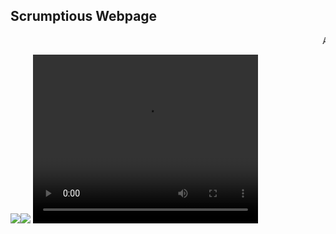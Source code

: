## Scrumptious Webpage 

<html>
    <head>
    <p><marquee>A website created by me, check out&nbsp;<a href="https://github.com/pronoymukherjeewritescode/hello-github">my other website</a></marquee></p>
</head>
<body>
            <img src="https://i.pinimg.com/originals/ee/82/11/ee8211ae85f8f741a280fe323fe26b56.gif"><img src="https://carbonmade-media.accelerator.net/27603748;original.gif">
<video controls src="https://ia800401.us.archive.org/30/items/SleepAway.mp3_63/SleepAway.mp3"
            width="360" height="270" autoplay>
            This browser doesn't support this tag.</video>
           </body>
 </html>
    
